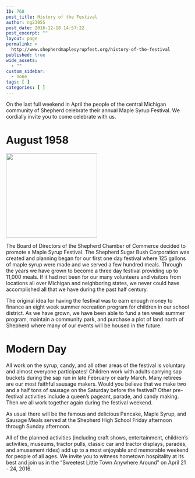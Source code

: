 ```yaml
---
ID: 768
post_title: History of the Festival
author: ng23055
post_date: 2016-12-18 14:57:22
post_excerpt: ""
layout: page
permalink: >
  http://www.shepherdmaplesyrupfest.org/history-of-the-festival
published: true
wide_assets:
  - ""
custom_sidebar:
  - none
tags: [ ]
categories: [ ]
---
```

On the last full weekend in April the people of the central Michigan community of Shepherd celebrate their annual Maple Syrup Festival. We cordially invite you to come celebrate with us.

# August 1958

<img src="http://www.shepherdmaplesyrupfest.org/wp-content/uploads/2016/05/OriginalSugarBush1959.gif" alt="" width="250" height="231" class="alignnone size-full wp-image-346" />

The Board of Directors of the Shepherd Chamber of Commerce decided to promote a Maple Syrup Festival. The Shepherd Sugar Bush Corporation was created and planning began for our first one day festival where 125 gallons of maple syrup were made and we served a few hundred meals. Through the years we have grown to become a three day festival providing up to 11,000 meals. If it had not been for our many volunteers and visitors from locations all over Michigan and neighboring states, we never could have accomplished all that we have during the past half century.

The original idea for having the festival was to earn enough money to finance an eight week summer recreation program for children in our school district. As we have grown, we have been able to fund a ten week summer program, maintain a community park, and purchase a plot of land north of Shepherd where many of our events will be housed in the future.

# Modern Day

All work on the syrup, candy, and all other areas of the festival is voluntary and almost everyone participates! Children work with adults carrying sap buckets during the sap run in late February or early March. Many retirees are our most faithful sausage makers. Would you believe that we make two and a half tons of sausage on the Saturday before the festival? Other pre-festival activities include a queen’s pageant, parade, and candy making. Then we all work together again during the festival weekend.

As usual there will be the famous and delicious Pancake, Maple Syrup, and Sausage Meals served at the Shepherd High School Friday afternoon through Sunday afternoon.

All of the planned activities (including craft shows, entertainment, children’s activities, museums, tractor pulls, classic car and tractor displays, parades, and amusement rides) add up to a most enjoyable and memorable weekend for people of all ages. We invite you to witness hometown hospitality at its best and join us in the “Sweetest Little Town Anywhere Around” on April 21 - 24, 2016.